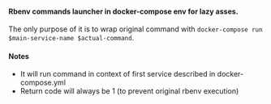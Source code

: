 #### Rbenv commands launcher in docker-compose env for lazy asses.

The only purpose of it is to wrap original command with
`docker-compose run $main-service-name $actual-command`.

#### Notes
- It will run command in context of first service described in docker-compose.yml
- Return code will always be 1 (to prevent original rbenv execution)
